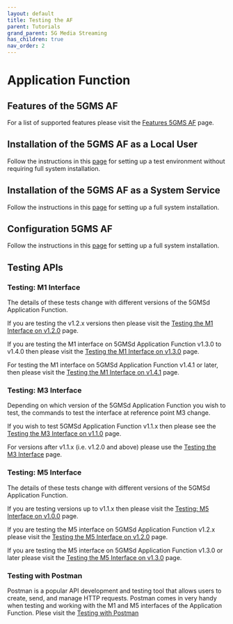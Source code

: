 ```yaml
---
layout: default
title: Testing the AF
parent: Tutorials
grand_parent: 5G Media Streaming
has_children: true
nav_order: 2
---
```


# Application Function

## Features of the 5GMS AF
For a list of supported features please visit the [Features 5GMS AF](./application-function/features-af.html) page.

## Installation of the 5GMS AF as a Local User

Follow the instructions in this [page](./application-function/installation-local-user-5GMSAF.html) for setting up a test environment without
requiring full
system installation.

## Installation of the 5GMS AF as a System Service

Follow the instructions in this [page](./application-function/installation-system-service-5GMSAF.html) for setting up a full system
installation.

## Configuration 5GMS AF

Follow the instructions in this [page](./application-function/configuration-5GMSAF.html) for setting up a full system installation.

## Testing APIs

### Testing: M1 Interface

The details of these tests change with different versions of the 5GMSd Application Function.

If you are testing the v1.2.x versions then please visit the [Testing the M1 Interface on v1.2.0](./application-function/testing-m1-v120.html)
page.

If you are testing the M1 interface on 5GMSd Application Function v1.3.0 to v1.4.0 then please visit the
[Testing the M1 Interface on v1.3.0](./application-function/testing-m1-v130.html) page.

For testing the M1 interface on 5GMSd Application Function v1.4.1 or later, then please visit the
[Testing the M1 Interface on v1.4.1](./application-function/testing-m1-v141.html) page.

### Testing: M3 Interface

Depending on which version of the 5GMSd Application Function you wish to test, the commands to test the interface at
reference point M3 change.

If you wish to test 5GMSd Application Function v1.1.x then please see
the [Testing the M3 Interface on v1.1.0](./application-function/testing-m3-v110.html) page.

For versions after v1.1.x (i.e. v1.2.0 and above) please use the [Testing the M3 Interface](./application-function/testing-m3-v120.html) page.

### Testing: M5 Interface

The details of these tests change with different versions of the 5GMSd Application Function.

If you are testing versions up to v1.1.x then please visit the [Testing: M5 Interface on v1.0.0](./application-function/testing-m5-v100.html)
page.

If you are testing the M5 interface on 5GMSd Application Function v1.2.x please visit the
[Testing the M5 Interface on v1.2.0](./application-function/testing-m5-v120.html) page.

If you are testing the M5 interface on 5GMSd Application Function v1.3.0 or later please visit the
[Testing the M5 Interface on v1.3.0](./application-function/testing-m5-v130.html) page.

### Testing with Postman

Postman is a popular API development and testing tool that allows users to create, send, and manage HTTP requests.
Postman comes in very handy when testing and working with the M1 and M5 interfaces of the Application Function. Plese
visit the [Testing with Postman](./application-function/testing-postman.html)
